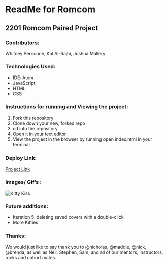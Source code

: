 # ReadMe for Romcom

## 2201 Romcom Paired Project

### Contributors:
Whitney Perricone, Kal Al-Rajhi, Joshua Mallery

### Technologies Used:
- IDE: Atom
- JavaScript
- HTML
- CSS

### Instructions for running and Viewing the project:
1. Fork this repository
2. Clone down your new, forked repo
3. cd into the repository
4. Open it in your text editor
5. View the project in the browser by running open index.html in your terminal

### Deploy Link:
[Project Link](https://wperricone.github.io/romcom/)


### Images/ Gif’s :
![Kitty Kiss](https://c.tenor.com/v6I8XKnn-acAAAAC/cat-love.gif)


### Future additions:
- Iteration 5: deleting saved covers with a double-click
- More Kitties

### Thanks:
We would just like to say thank you to @nicholas, @maddie, @nick, @brenda, as well as Neil, Stephen, Sam, and all of our mentors, instructors, rocks and cohort mates. 
